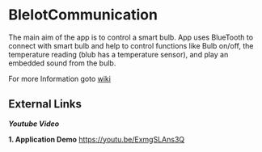 # BleIotCommunication
The main aim of the app is to control a smart bulb. App uses BlueTooth to connect with smart bulb and
help to control functions like Bulb on/off, the temperature reading (blub has a temperature sensor),
and play an embedded sound from the bulb.

For more Information goto [wiki](https://github.com/monesa-git/BleIotCommunication/wiki)

## **External Links**

**_Youtube Video_**

**1. Application Demo**
https://youtu.be/ExmgSLAns3Q
